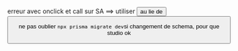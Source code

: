 erreur avec onclick et call sur SA
==> utiliser <button formaction={sa}> au lie de <button oncmlick="...">

ne pas oublier `npx prisma migrate dev`si changement de schema, pour que studio ok

